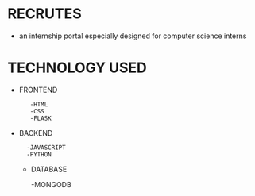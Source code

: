 # RECRUTES
- an internship portal especially designed for computer science interns

# TECHNOLOGY USED
- FRONTEND
  
         -HTML
         -CSS
         -FLASK
  
- BACKEND
  
        -JAVASCRIPT
        -PYTHON
  
  - DATABASE
    
       -MONGODB
     
